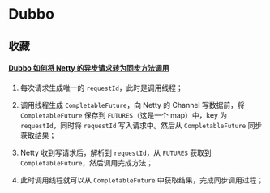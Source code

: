 # Dubbo

## 收藏

#### [Dubbo 如何将 Netty 的异步请求转为同步方法调用](https://blog.csdn.net/o544033135/article/details/128205109)

1. 每次请求生成唯一的 `requestId`，此时是调用线程；

2. 调用线程生成 `CompletableFuture`，向 Netty 的 Channel 写数据前，将 `CompletableFuture` 保存到 `FUTURES`（这是一个 map）中，key 为 `requestId`，同时将 `requestId` 写入请求中。然后从 `CompletableFuture` 同步获取结果；

3. Netty 收到写请求后，解析到 `requestId`，从 `FUTURES` 获取到 `CompletableFuture`，然后调用完成方法；

4. 此时调用线程就可以从 `CompletableFuture` 中获取结果，完成同步调用过程；
